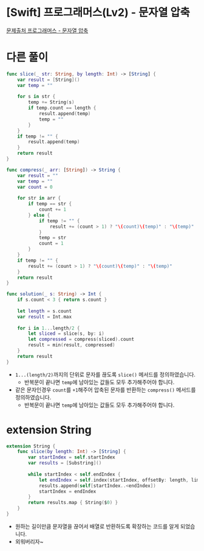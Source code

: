 # [Swift] 프로그래머스(Lv2) - 문자열 압축

[문제출처 프로그래머스 - 문자열 압축](https://school.programmers.co.kr/learn/courses/30/lessons/60057)

# 다른 풀이

```swift
func slice(_ str: String, by length: Int) -> [String] {
    var result = [String]()
    var temp = ""
    
    for s in str {
        temp += String(s)
        if temp.count == length {
            result.append(temp)
            temp = ""
        }
    }
    if temp != "" {
        result.append(temp)
    }
    return result
}

func compress(_ arr: [String]) -> String {
    var result = ""
    var temp = ""
    var count = 0
    
    for str in arr {
        if temp == str {
            count += 1
        } else {
            if temp != "" {
                result += (count > 1) ? "\(count)\(temp)" : "\(temp)"
            }
            temp = str
            count = 1
        }
    }
    if temp != "" {
        result += (count > 1) ? "\(count)\(temp)" : "\(temp)"
    }
    return result
}

func solution(_ s: String) -> Int {
    if s.count < 3 { return s.count }
    
    let length = s.count
    var result = Int.max
    
    for i in 1...length/2 {
        let sliced = slice(s, by: i)
        let compressed = compress(sliced).count
        result = min(result, compressed)
    }
    return result
}
```

- `1...(length/2)`까지의 단위로 문자를 끊도록 `slice()` 메서드를 정의하였습니다.
    - 반복문이 끝나면 `temp`에 남아있는 값들도 모두 추가해주어야 합니다.
- 같은 문자인경우 `count`를 `+1`해주어 압축된 문자를 반환하는 `compress()` 메서드를 정의하였습니다.
    - 반복문이 끝나면 `temp`에 남아있는 값들도 모두 추가해주어야 합니다.

# extension String

```swift
extension String {
    func slice(by length: Int) -> [String] {
        var startIndex = self.startIndex
        var results = [Substring]()
        
        while startIndex < self.endIndex {
            let endIndex = self.index(startIndex, offsetBy: length, limitedBy: self.endIndex) ?? self.endIndex
            results.append(self[startIndex..<endIndex])
            startIndex = endIndex
        }
        return results.map { String($0) }
    }
}
```

- 원하는 길이만큼 문자열을 끊어서 배열로 반환하도록 확장하는 코드를 알게 되었습니다.
- 외워버리자~

